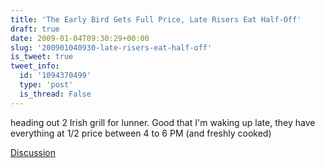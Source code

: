 ```yaml
---
title: 'The Early Bird Gets Full Price, Late Risers Eat Half-Off'
draft: true
date: 2009-01-04T09:30:29+00:00
slug: '200901040930-late-risers-eat-half-off'
is_tweet: true
tweet_info:
  id: '1094370499'
  type: 'post'
  is_thread: False
---
```




heading out 2 Irish grill for lunner. Good that I'm waking up late, they have everything at 1/2 price between 4 to 6 PM (and freshly cooked)

[Discussion](https://x.com/sytelus/status/1094370499)
